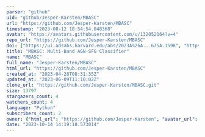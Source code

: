 ```yaml
---
parser: "github"
uid: "github/Jesper-Karsten/MBASC"
url: "https://github.com/Jesper-Karsten/MBASC"
timestamp: "2023-08-12 18:54:54.048368"
avatar: "https://avatars.githubusercontent.com/u/132052164?v=4"
repo_url: "https://github.com/Jesper-Karsten/MBASC"
doi: ["https://ui.adsabs.harvard.edu/abs/2023A%26A...675A.159K", "https://ui.adsabs.harvard.edu/abs/2023ascl.soft07060K/abstract"]
title: "MBASC: Multi-Band AGN-SFG Classifier"
name: "MBASC"
full_name: "Jesper-Karsten/MBASC"
html_url: "https://github.com/Jesper-Karsten/MBASC"
created_at: "2023-04-28T08:31:35Z"
updated_at: "2023-06-09T11:10:02Z"
clone_url: "https://github.com/Jesper-Karsten/MBASC.git"
size: 13797
stargazers_count: 4
watchers_count: 4
language: "Python"
subscribers_count: 2
owner: {"html_url": "https://github.com/Jesper-Karsten", "avatar_url": "https://avatars.githubusercontent.com/u/132052164?v=4", "login": "Jesper-Karsten", "type": "User"}
date: "2023-10-14 14:19:18.573014"
---
```

